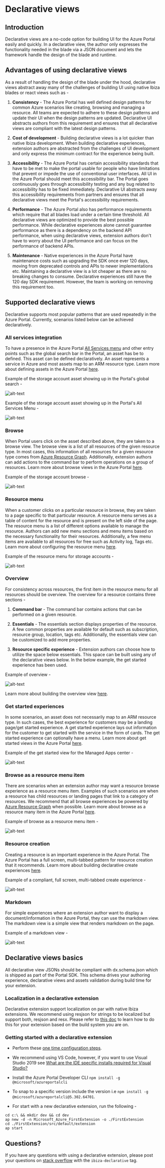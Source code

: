 <a name="declarative-views"></a>
# Declarative views

<a name="declarative-views-introduction"></a>
## Introduction

Declarative views are a no-code option for building UI for the Azure Portal easily and quickly. In a declarative view, the author only expresses the functionality needed in the blade via a JSON document and lets the framework handle the design of the blade and runtime.

<a name="declarative-views-advantages-of-using-declarative-views"></a>
## Advantages of using declarative views

As a result of handling the design of the blade under the hood, declarative views abstract away many of the challenges of building UI using native Ibiza blades or react views such as -

1. **Consistency** - The Azure Portal has well defined design patterns for common Azure scenarios like creating, browsing and managing a resource. All teams are expected to adhere to these design patterns and update their UI when the design patterns are updated. Declarative UI abstracts authors from this requirement and ensures that all declarative views are compliant with the latest design patterns.

1. **Cost of development** - Building declarative views is a lot quicker than native Ibiza development. When building declarative experiences, extension authors are abstracted from the challenges of UI development and only express the minimum contract for the experience being built.

1. **Accessibility** - The Azure Portal has certain accessibility standards that have to be met to make the portal usable for people who have limitations that prevent or impede the use of conventional user interfaces. All UI in the Azure Portal should meet this accessibility bar. The Portal goes continuously goes through accessibility testing and any bug related to accessibility has to be fixed immediately. Declarative UI abstracts away this accessibility requirements from partners and ensures that all declarative views meet the Portal's accessibility requirements.

1. **Performance** - The Azure Portal also has performance requirements which require that all blades load under a certain time threshold. All declarative views are optimized to provide the best possible performance. While declarative experiences alone cannot guarantee performance as there is a dependency on the backend API performance, when using declarative views, extension authors don't have to worry about the UI performance and can focus on the performance of backend APIs.

1. **Maintenance** - Native experiences in the Azure Portal have maintenance costs such as upgrading the SDK once ever 120 days, moving from deprecated controls and APIs to newer implementations etc. Maintaining a declarative view is a lot cheaper as there are no breaking changes to consume. Declarative experiences still have the 120 day SDK requirement. However, the team is working on removing this requirement too.

<a name="declarative-views-supported-declarative-views"></a>
## Supported declarative views

Declarative supports most popular patterns that are used repeatedly in the Azure Portal. Currently, scenarios listed below can be achieved declaratively.

<a name="declarative-views-supported-declarative-views-all-services-integration"></a>
### All services integration

To have a presence in the Azure Portal [All Services menu](https://portal.azure.com/?feature.customportal=false#allservices) and other entry points such as the global search bar in the Portal, an asset has be to defined. This asset can be defined declaratively. An asset represents a service in Azure and most assets map to an ARM resource type. Learn more about defining assets in the Azure Portal [here](portalfx-declarative-assets.md).

Example of the storage account asset showing up in the Portal's global search -

![alt-text](../media/top-declarative/globalSearchIntegration.png "Integration with global search")

Example of the storage account asset showing up in the Portal's All Services Menu -

![alt-text](../media/top-declarative/allServicesIntegration.png "Integration with All Services Menu")

<a name="declarative-views-supported-declarative-views-browse"></a>
### Browse

When Portal users click on the asset described above, they are taken to a browse view. The browse view is a list of all resources of the given resource type. In most cases, this information of all resources for a given resource type comes from [Azure Resource Graph](https://docs.microsoft.com/en-us/azure/governance/resource-graph/). Additionally, extension authors can add actions to the command bar to perform operations on a group of resources. Learn more about browse views in the Azure Portal [here](portalfx-declarative-assets.md#configuring-browse).

Example of the storage account browse -

![alt-text](../media/top-declarative/browse.png "Browse for the storage account resource")

<a name="declarative-views-supported-declarative-views-resource-menu"></a>
### Resource menu

When a customer clicks on a particular resource in browse, they are taken to a page specific to that particular resource. A resource menu serves as a table of content for the resource and is present on the left side of the page. The resource menu is a list  of different options available to manage the resource. Authors can add new menu sections and menu items based on the necessary functionality for their resources. Additionally, a few menu items are available to all resources for free such as Activity log, Tags etc. Learn more about configuring the resource menu [here](portalfx-declarative-assets.md#configuring-the-resource-menu).

Example of the resource menu for storage accounts -

![alt-text](../media/top-declarative/resourceMenu.png "Resource menu for a storage account resource")

<a name="declarative-views-supported-declarative-views-overview"></a>
### Overview

For consistency across resources, the first item in the resource menu for all resources should be overview. The overview for a resource contains three sections - 

1. **Command bar** - The command bar contains actions that can be performed on a given resource.

1. **Essentials** - The essentials section displays properties of the resource. A few common properties are available for default such as subscription, resource group, location, tags etc. Additionally, the essentials view can be customized to add more properties.

1. **Resource specific experience** - Extension authors can choose how to utilize the space below essentials. This space can be built using any of the declarative views below. In the below example, the get started experience has been used.

Example of overview -

![alt-text](../media/top-declarative/overview.png "Example of the overview")

Learn more about building the overview view [here](portalfx-declarative-overview.md).

<a name="declarative-views-supported-declarative-views-get-started-experiences"></a>
### Get started experiences

In some scenarios, an asset does not necessarily map to an ARM resource type. In such cases, the best experience for customers may be a landing page/get started experience. A get started experience lays out information for the customer to get started with the service in the form of cards. The get started experience can optionally have a menu. Learn more about get started views in the Azure Portal [here](portalfx-declarative-get-started.md).

Example of the get started view for the Managed Apps center - 

![alt-text](../media/top-declarative/getStartedView.png "Get started experience for the Mananged App center")

<a name="declarative-views-supported-declarative-views-browse-as-a-resource-menu-item"></a>
### Browse as a resource menu item

There are scenarios when an extension author may want a resource browse experience as a resource menu item. Examples of such scenarios are when a resource has child resources or landing pages that link to a category of resources. We recommend that all browse experiences be powered by [Azure Resource Graph](https://docs.microsoft.com/en-us/azure/governance/resource-graph/) when possible. Learn more about browse as a resource many item in the Azure Portal [here](portalfx-declarative-assets.md#browse-as-a-resource-menu-item).

Example of browse as a resource menu item - 

![alt-text](../media/top-declarative/browseInResourceMenu.png "Browse as a resource menu item")

<a name="declarative-views-supported-declarative-views-resource-creation"></a>
### Resource creation

Creating a resource is an important experience in the Azure Portal. The Azure Portal has a full screen, multi-tabbed pattern for resource creation that it recommends. Learn more about building declarative create experiences [here](portalfx-cuid.md).

Example of a compliant, full screen, multi-tabbed create experience - 

![alt-text](../media/top-declarative/create.png "compliant, full screen, multi-tabbed create experience")

<a name="declarative-views-supported-declarative-views-markdown"></a>
### Markdown

For simple experiences where an extension author want to display a document/information in the Azure Portal, they can use the markdown view. The markdown view is a simple view that renders markdown on the page. 

Example of a markdown view - 

![alt-text](../media/top-declarative/markdown.png "Markdown views in the Azure Portal")

<a name="declarative-views-declarative-views-basics"></a>
## Declarative views basics
 
All declarative view JSONs should be compliant with dx.schema.json which is shipped as part of the Portal SDK. This schema drives your authoring experience, declarative views and assets validation during build time for your extension.
 
<a name="declarative-views-declarative-views-basics-localization-in-a-declarative-extension"></a>
### Localization in a declarative extension
 
Declarative extension support localization on par with native Ibiza extensions. We recommend using resjson for strings to be localized but support both, resjson and resx. Please refer to [this doc](https://aka.ms/locv3) to learn how to do this for your extension based on the build system you are on.
 
<a name="declarative-views-declarative-views-basics-getting-started-with-a-declarative-extension"></a>
### Getting started with a declarative extension
 
- Perform these [one time configuration steps](top-ap-cli.md#one-time-configuration-steps).
- We recommend using VS Code, however, if you want to use Visual Studio 2019 see [What are the IDE specific installs required for Visual Studio?](top-ap-cli.md#FAQ)
- Install the Azure Portal Developer CLI `npm install -g @microsoft/azureportalcli`
- To snap to a specific version include the version i.e `npm install -g @microsoft/azureportalcli@5.302.64701`.
 
- For start with a new declarative extension, run the following -
 
```
cd c:\ && mkdir dev && cd dev
ap new -d -n Microsoft_Azure_FirstExtension -o ./FirstExtension
cd ./FirstExtension/src/default/extension
ap start
```
<a name="declarative-views-questions"></a>
## Questions?

If you have any questions with using a declarative extension, please post your questions on [stack overflow](https://stackoverflow.microsoft.com/) with the `ibiza-declarative` tag.